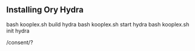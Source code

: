 ## Installing Ory Hydra

bash kooplex.sh build hydra
bash kooplex.sh start hydra
bash kooplex.sh init hydra

/consent/?
